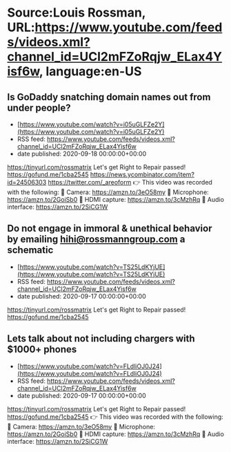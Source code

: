 # Source:Louis Rossman, URL:https://www.youtube.com/feeds/videos.xml?channel_id=UCl2mFZoRqjw_ELax4Yisf6w, language:en-US

## Is GoDaddy snatching domain names out from under people?
 - [https://www.youtube.com/watch?v=i05uGLFZe2Y](https://www.youtube.com/watch?v=i05uGLFZe2Y)
 - RSS feed: https://www.youtube.com/feeds/videos.xml?channel_id=UCl2mFZoRqjw_ELax4Yisf6w
 - date published: 2020-09-18 00:00:00+00:00

https://tinyurl.com/rossmatrix
Let's get Right to Repair passed! https://gofund.me/1cba2545
https://news.ycombinator.com/item?id=24506303 
https://twitter.com/_areoform
👉 This video was recorded with the following:
🔵 Camera: https://amzn.to/3eO58my
🔵 Microphone: https://amzn.to/2GoiSb0
🔵 HDMI capture: https://amzn.to/3cMzhRq
🔵 Audio interface: https://amzn.to/2SiCG1W

## Do not engage in immoral & unethical behavior by emailing hihi@rossmanngroup.com a schematic
 - [https://www.youtube.com/watch?v=TS25LdKYjUE](https://www.youtube.com/watch?v=TS25LdKYjUE)
 - RSS feed: https://www.youtube.com/feeds/videos.xml?channel_id=UCl2mFZoRqjw_ELax4Yisf6w
 - date published: 2020-09-17 00:00:00+00:00

https://tinyurl.com/rossmatrix
Let's get Right to Repair passed! https://gofund.me/1cba2545

## Lets talk about not including chargers with $1000+ phones
 - [https://www.youtube.com/watch?v=FLdliOJ0J24](https://www.youtube.com/watch?v=FLdliOJ0J24)
 - RSS feed: https://www.youtube.com/feeds/videos.xml?channel_id=UCl2mFZoRqjw_ELax4Yisf6w
 - date published: 2020-09-17 00:00:00+00:00

https://tinyurl.com/rossmatrix
Let's get Right to Repair passed! https://gofund.me/1cba2545
👉 This video was recorded with the following:
🔵 Camera: https://amzn.to/3eO58my
🔵 Microphone: https://amzn.to/2GoiSb0
🔵 HDMI capture: https://amzn.to/3cMzhRq
🔵 Audio interface: https://amzn.to/2SiCG1W

